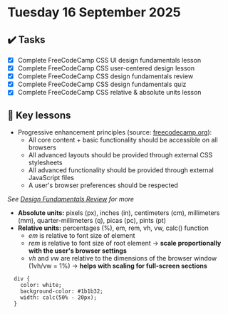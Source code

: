 # Tuesday 16 September 2025

## ✔️ Tasks

- [x] Complete FreeCodeCamp CSS UI design fundamentals lesson
- [x] Complete FreeCodeCamp CSS user-centered design lesson
- [x] Complete FreeCodeCamp CSS design fundamentals review
- [x] Complete FreeCodeCamp CSS design fundamentals quiz
- [x] Complete FreeCodeCamp CSS relative & absolute units lesson

## 📓 Key lessons

- Progressive enhancement principles (source: [freecodecamp.org](https://www.freecodecamp.org/learn/full-stack-developer/lecture-user-interface-design-fundamentals/what-is-progressive-enhancement)):
  - All core content + basic functionality should be accessible on all browsers
  - All advanced layouts should be provided through external CSS stylesheets
  - All advanced functionality should be provided through external JavaScript files
  - A user's browser preferences should be respected

_See [Design Fundamentals Review](https://www.freecodecamp.org/learn/full-stack-developer/review-design-fundamentals/review-design-fundamentals) for more_

- **Absolute units:** pixels (px), inches (in), centimeters (cm), millimeters (mm), quarter-millimeters (q), picas (pc), pints (pt)
- **Relative units:** percentages (%), em, rem, vh, vw, calc() function
  - _em_ is relative to font size of element
  - _rem_ is relative to font size of root element → **scale proportionally with the user's browser settings**
  - _vh_ and _vw_ are relative to the dimensions of the browser window (1vh/vw = 1%) → **helps with scaling for full-screen sections**
```
  div {
    color: white;
    background-color: #1b1b32;
    width: calc(50% - 20px);
  }
```
